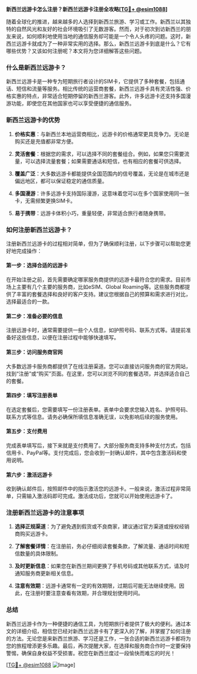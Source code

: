 **新西兰远游卡怎么注册？新西兰远游卡注册全攻略[[TG💪+ @esim1088](https://t.me/s/esim1088)]**

随着全球化的推进，越来越多的人选择到新西兰旅游、学习或工作。新西兰以其独特的自然风光和友好的社会环境吸引了无数游客。然而，对于初次到访新西兰的朋友来说，如何顺利地使用当地的通信服务却可能是一个令人头疼的问题。这时，新西兰远游卡就成为了一种非常实用的选择。那么，新西兰远游卡到底是什么？它有哪些优势？又该如何注册呢？本文将为您详细解答这些问题。

### 什么是新西兰远游卡？

新西兰远游卡是一种专为短期旅行者设计的SIM卡，它提供了多种套餐，包括通话、短信和流量等服务。相比传统的运营商套餐，新西兰远游卡具有灵活性强、价格实惠的特点，非常适合短期停留的新西兰游客。此外，许多远游卡还支持多国漫游功能，即使您在其他国家也可以享受便捷的通信服务。

### 新西兰远游卡的优势

1. **价格实惠**：与新西兰本地运营商相比，远游卡的价格通常更具竞争力。无论是购买还是充值都非常方便。
   
2. **灵活套餐**：根据您的需求，可以选择不同的套餐组合。例如，如果您只需要流量，可以选择流量套餐；如果需要通话和短信，也有相应的套餐可供选择。

3. **覆盖广泛**：大多数远游卡都能提供全国范围内的信号覆盖，无论是在城市还是偏远地区，都可以保证稳定的通信质量。

4. **多国漫游**：许多远游卡支持国际漫游，这意味着您可以在多个国家使用同一张卡，无需频繁更换SIM卡。

5. **易于携带**：远游卡体积小巧，重量轻便，非常适合旅行者随身携带。

### 如何注册新西兰远游卡？

注册新西兰远游卡的过程相对简单，但为了确保顺利注册，以下步骤可以帮助您更好地完成操作：

#### 第一步：选择合适的远游卡

在开始注册之前，首先需要确定哪家服务商提供的远游卡最符合您的需求。目前市场上主要有几个主要的服务商，比如eSIM、Global Roaming等。这些服务商都提供了丰富的套餐选择和良好的客户支持。建议您根据自己的预算和需求进行对比，选择最适合的一款。

#### 第二步：准备必要的信息

注册远游卡时，通常需要提供一些个人信息，如护照号码、联系方式等。请提前准备好这些信息，以便在注册过程中能够快速填写。

#### 第三步：访问服务商官网

大多数远游卡服务商都提供了在线注册渠道。您可以直接访问服务商的官方网站，找到“注册”或“购买”页面。在这里，您可以浏览不同的套餐选项，并选择适合自己的套餐。

#### 第四步：填写注册表单

在选定套餐后，您需要填写一份注册表单。表单中会要求您输入姓名、护照号码、联系方式等信息。请务必确保所填信息准确无误，以免影响后续的服务使用。

#### 第五步：支付费用

完成表单填写后，接下来就是支付费用了。大部分服务商支持多种支付方式，包括信用卡、PayPal等。支付完成后，您会收到一封确认邮件，其中包含激活码和使用说明。

#### 第六步：激活远游卡

收到确认邮件后，按照邮件中的指示激活您的远游卡。一般来说，激活过程非常简单，只需输入激活码即可完成。激活成功后，您就可以开始使用远游卡了。

### 注册新西兰远游卡的注意事项

1. **选择正规渠道**：为了避免遇到假货或不良商家，建议通过官方渠道或授权经销商购买远游卡。

2. **了解套餐详情**：在注册前，务必仔细阅读套餐条款，了解流量、通话时间和短信数量的具体限制。

3. **及时更新信息**：如果您在新西兰期间更换了手机号码或其他联系方式，请及时通知服务商更新相关信息。

4. **注意有效期**：远游卡通常有一定的有效期限，过期后可能无法继续使用。因此，在注册时要注意查看有效期，并合理规划使用时间。

### 总结

新西兰远游卡作为一种便捷的通信工具，为短期旅行者提供了极大的便利。通过本文的详细介绍，相信您已经对新西兰远游卡有了更深入的了解，并掌握了如何注册的方法。无论您是来新西兰旅游、学习还是工作，一张合适的新西兰远游卡都将为您的旅程增添更多乐趣。最后，再次提醒大家，在选择和服务商合作时一定要保持警惕，确保自身权益不受损害。祝您在新西兰度过一段愉快而难忘的时光！

[[TG💪+ @esim1088](https://t.me/s/esim1088) ![Image](https://i.postimg.cc/4NQfJmqS/Snipaste-2025-05-13-00-14-12.png)]